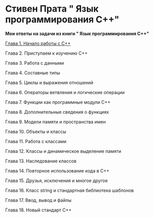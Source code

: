 Стивен Прата " Язык программирования C++"
=====================

**Мои ответы на задачи из книги " Язык программирования C++"**


[Глава 1. Начало работы с C++](https://github.com/miroshnikov-savelii/learn-cpp/tree/master/Setting-Out-to-C++)

Глава 2. Приступаем к изучению C++

Глава 3. Работа с данными

Глава 4. Составные типы

Глава 5. Циклы и выражения отношений

Глава 6. Операторы ветвления и логические операции

Глава 7. Функции как программные модули C++

Глава 8. Дополнительные сведения о функциях

Глава 9. Модели памяти и пространства имен

Глава 10. Объекты и классы

Глава 11. Работа с классами

Глава 12. Классы и динамическое выделение памяти

Глава 13. Наследование классов

Глава 14. Повторное использование кода в C++

Глава 15. Друзья, исключения и многое другое

Глава 16. Класс string и стандартная библиотека шаблонов

Глава 17. Ввод, вывод и файлы

Глава 18. Новый стандарт C++
